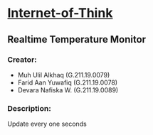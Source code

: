 # [Internet-of-Think](https://github.com/ulilalkhaq4/Internet-of-Think)
## Realtime Temperature Monitor

### Creator: 
* Muh Ulil Alkhaq (G.211.19.0079) <br>
* Farid Aan Yuwafiq (G.211.19.0078) <br>
* Devara Nafiska W. (G.211.19.0089) <br>

### Description: 
Update every one seconds
